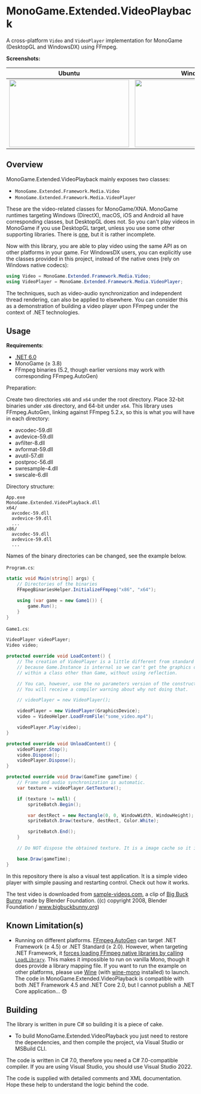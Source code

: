 # MonoGame.Extended.VideoPlayback

A cross-platform `Video` and `VideoPlayer` implementation for MonoGame (DesktopGL and WindowsDX) using FFmpeg.

**Screenshots:**

| Ubuntu | Windows |
|--------|------------|
| <img src="https://raw.githubusercontent.com/hozuki/OpenMLTD.Projector/master/media/VideoPlayback/screenshots/screenshot1.png" width="320" height="180" /> | <img src="https://raw.githubusercontent.com/hozuki/OpenMLTD.Projector/master/media/VideoPlayback/screenshots/screenshot2.png" width="320" height="180" /> |

## Overview

MonoGame.Extended.VideoPlayback mainly exposes two classes:

- `MonoGame.Extended.Framework.Media.Video`
- `MonoGame.Extended.Framework.Media.VideoPlayer`

These are the video-related classes for MonoGame/XNA. MonoGame runtimes targeting Windows (DirectX), macOS, iOS and Android all have corresponding
classes, but DesktopGL does not. So you can't play videos in MonoGame if you use DesktopGL target, unless you use some other supporting libraries. There is [one](https://github.com/brundows/XnaFFmpegDecoder), but it is rather incomplete.

Now with this library, you are able to play video using the same API as on other platforms in your game. For WindowsDX users, you can explicitly use the classes provided in this project, instead of the native ones (rely on Windows native codecs):

```csharp
using Video = MonoGame.Extended.Framework.Media.Video;
using VideoPlayer = MonoGame.Extended.Framework.Media.VideoPlayer;
```

The techniques, such as video-audio synchronization and independent thread rendering, can also be applied to elsewhere. You can consider this as a demonstration of building a video player upon FFmpeg under the context of .NET technologies.

## Usage

**Requirements**:

- [.NET 6.0](https://dotnet.microsoft.com/en-us/download/dotnet/6.0)
- MonoGame (≥ 3.8)
- FFmpeg binaries (5.2, though earlier versions may work with corresponding FFmpeg.AutoGen)

Preparation:

Create two directories `x86` and `x64` under the root directory. Place 32-bit binaries under `x86` directory, and 64-bit under `x64`.
This library uses FFmpeg.AutoGen, linking against FFmpeg 5.2.x, so this is what you will have in each directory:

- avcodec-59.dll
- avdevice-59.dll
- avfilter-8.dll
- avformat-59.dll
- avutil-57.dll
- postproc-56.dll
- swresample-4.dll
- swscale-6.dll

Directory structure:

```plain
App.exe
MonoGame.Extended.VideoPlayback.dll
x64/
  avcodec-59.dll
  avdevice-59.dll
  ...
x86/
  avcodec-59.dll
  avdevice-59.dll
  ...
```

Names of the binary directories can be changed, see the example below.

`Program.cs`:

```csharp
static void Main(string[] args) {
    // Directories of the binaries
    FFmpegBinariesHelper.InitializeFFmpeg("x86", "x64");

    using (var game = new Game1()) {
        game.Run();
    }
}
```

`Game1.cs`:

```csharp
VideoPlayer videoPlayer;
Video video;

protected override void LoadContent() {
    // The creation of VideoPlayer is a little different from standard implementations,
    // because Game.Instance is internal so we can't get the graphics device of the running game
    // within a class other than Game, without using reflection.

    // You can, however, use the no parameters version of the constructor like the comment below.
    // You will receive a compiler warning about why not doing that.

    // videoPlayer = new VideoPlayer();

    videoPlayer = new VideoPlayer(GraphicsDevice);
    video = VideoHelper.LoadFromFile("some_video.mp4");

    videoPlayer.Play(video);
}

protected override void UnloadContent() {
    videoPlayer.Stop();
    video.Dispose();
    videoPlayer.Dispose();
}

protected override void Draw(GameTime gameTime) {
    // Frame and audio synchronization is automatic.
    var texture = videoPlayer.GetTexture();

    if (texture != null) {
        spriteBatch.Begin();

        var destRect = new Rectangle(0, 0, WindowWidth, WindowHeight);
        spriteBatch.Draw(texture, destRect, Color.White);

        spriteBatch.End();
    }

    // Do NOT dispose the obtained texture. It is a image cache so it is not recreated every call.

    base.Draw(gameTime);
}
```

In this repository there is also a visual test application. It is a simple video player with simple pausing and restarting control. Check out how it works.

The test video is downloaded from [sample-videos.com](http://www.sample-videos.com/), a clip of [Big Buck Bunny](https://peach.blender.org/) made by Blender Foundation. ((c) copyright 2008, Blender Foundation / www.bigbuckbunny.org)

## Known Limitation(s)

- Running on different platforms. [FFmpeg.AutoGen](https://github.com/Ruslan-B/FFmpeg.AutoGen) can target .NET Framework (≥ 4.5) or .NET Standard (≥ 2.0). However, when targeting .NET Framework, it [forces loading FFmpeg native libraries by calling `LoadLibrary`](https://github.com/Ruslan-B/FFmpeg.AutoGen/blob/9e1dbffb70843eed62c0be5074da1e024da44622/FFmpeg.AutoGen/Native/LibraryLoader.cs). This makes it impossible to run on vanilla Mono, though it does provide a library mapping file. If you want to run the example on other platforms, please use [Wine](https://www.winehq.org/download) (with [wine-mono](https://wiki.winehq.org/Mono) installed) to launch. The code in MonoGame.Extended.VideoPlayback is compatible with both .NET Framework 4.5 and .NET Core 2.0, but I cannot publish a .NET Core application... :disappointed:

## Building

The library is written in pure C# so building it is a piece of cake.

- To build MonoGame.Extended.VideoPlayback you just need to restore the dependencies, and then compile the project, via Visual Studio or MSBuild CLI.

The code is written in C# 7.0, therefore you need a C# 7.0-compatible compiler. If you are using Visual Studio, you should use Visual Studio 2022.

The code is supplied with detailed comments and XML documentation. Hope these help to understand the logic behind the code.
